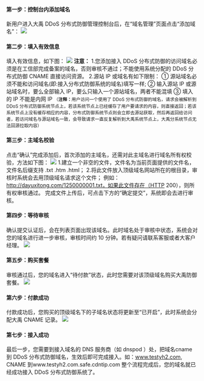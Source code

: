 ####  第一步：控制台内添加域名
新用户进入大禹 DDoS 分布式防御管理控制台后，在“域名管理”页面点击“添加域名”：
![](http://imgcache.tcecqpoc.fsphere.cn/image/mc.qcloudimg.com/static/img/1668aa19260fa658aceacc4e9740606d/image.png)
#### 第二步：填入有效信息
填入有效信息，如下图：
![](http://imgcache.tcecqpoc.fsphere.cn/image/mc.qcloudimg.com/static/img/15c43e4a5ef13c60358c1141e962f8d2/image.png)
<strong>注意：</strong>
1.您添加接入 DDoS 分布式防御的访问域名必须是在工信部完成备案的域名，否则审核不通过；不能使用系统分配的 DDoS 分布式防御 CNAME 直接访问资源。
2.源站 IP 或域名有如下限制：
① 源站域名必须不能和访问域名(即:接入分布式防御系统的域名)填写一样;
② 输入源站 IP 或源站域名时，要么全部输入 IP，要么只输入一个源站域名，两者不能混填
③ 填入的 IP 不能是内网 IP
<small>（<strong>注释：</strong>用户访问一个使用了 DDoS 分布式防御的域名，请求会被解析到 DDoS 分布式防御系统节点上，若该系统节点上已经缓存了用户要请求的内容，则直接返回；若该系统节点上没有缓存相应的内容，分布式防御系统节点则会立即去源站获取，然后再返回给访问者，若访问域名与源站域名一致，会导致请求一直反复解析到大禹系统节点上，大禹分系统节点无法回源拉取内容）</small>
####  第三步：主域名校验
点击“确认”完成添加后，首次添加的主域名，还需对此主域名进行域名所有权校验，方法如下图：
![](http://imgcache.tcecqpoc.fsphere.cn/image/mc.qcloudimg.com/static/img/97f2f686fc877c12d082ae82c24dbe40/image.png)
1.建立一个非空的文件，文件名为当前页面提供的文件名，文件名后缀支持 .txt  .htm  .html；
2.将此文件放入顶级域名网站所在的根目录，审核时系统会去用顶级域名请求这个文件；
例如：http://dayuxitong.com/1250000001.txt，如果此文件存在（HTTP 200），则所有权审核通过。
完成文件上传后，可点击下方的“确定提交”，系统即会去进行审核。
#### 第四步：等待审核
确认提交认证后，会在列表页面出现该域名。此时域名处于审核中状态，系统会对您的域名进行进一步审核，审核时间约 10 分钟。若有疑问请联系客服或者大客户经理。
![](http://imgcache.tcecqpoc.fsphere.cn/image/mc.qcloudimg.com/static/img/42a9235899eca8b294f0cf8253a1b29c/image.png)
#### 第五步：购买套餐
审核通过后，您的域名进入“待付款”状态，此时您需要对该顶级域名购买大禹防御套餐。
![](http://imgcache.tcecqpoc.fsphere.cn/image/mc.qcloudimg.com/static/img/f40f8a3add8ec2a2060dd92414f5af53/image.png)
#### 第六步：付款成功
付款成功后，您购买的顶级域名下的子域名状态将更新至“已开启”，此时系统会分配大禹 CNAME 记录。
![](http://imgcache.tcecqpoc.fsphere.cn/image/mc.qcloudimg.com/static/img/c69cef1d20fa9b9c38dec4de2c1bfa28/image.png)
#### 第七步：接入成功
最后一步，您需要到接入域名的 DNS 服务商（如 dnspod ）处，把域名cname 到 DDoS 分布式防御域名，生效后即可完成接入。如：www.testyh2.com, CNAME 到www.testyh2.com.safe.cdntip.com
整个流程完成后，您的域名就已经成功接入 DDoS 分布式防御系统了。